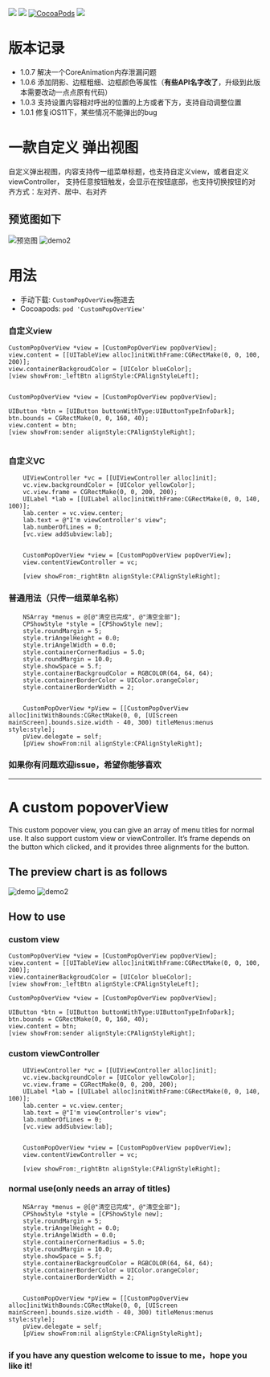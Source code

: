 ![](https://img.shields.io/badge/platform-iOS-red.svg)&nbsp;![](https://img.shields.io/badge/language-Objective--C-orange.svg)&nbsp;[![CocoaPods](http://img.shields.io/cocoapods/v/CustomPopOverView.svg?style=flat)](http://cocoapods.org/pods/CustomPopOverView)&nbsp;![](https://img.shields.io/badge/license-MIT%20License-brightgreen.svg)


# 版本记录
- 1.0.7 解决一个CoreAnimation内存泄漏问题
- 1.0.6 添加阴影、边框粗细、边框颜色等属性（**有些API名字改了**，升级到此版本需要改动一点点原有代码）
- 1.0.3 支持设置内容相对呼出的位置的上方或者下方，支持自动调整位置
- 1.0.1 修复iOS11下，某些情况不能弹出的bug


# 一款自定义 弹出视图
自定义弹出视图，内容支持传一组菜单标题，也支持自定义view，或者自定义viewController， 支持任意按钮触发，会显示在按钮底部，也支持切换按钮的对齐方式：左对齐、居中、右对齐

## 预览图如下
![预览图](http://ww3.sinaimg.cn/mw690/72aba7efgw1f3ch00wwwxg20al0j3gqp.gif)
![demo2](http://ww2.sinaimg.cn/mw690/72aba7efgw1f3dcknlfphg20am0j3dm6.gif)

# 用法
- 手动下载: `CustomPopOverView`拖进去
- Cocoapods: `pod 'CustomPopOverView'`



### 自定义view
```
CustomPopOverView *view = [CustomPopOverView popOverView];
view.content = [[UITableView alloc]initWithFrame:CGRectMake(0, 0, 100, 200)];
view.containerBackgroudColor = [UIColor blueColor];
[view showFrom:_leftBtn alignStyle:CPAlignStyleLeft];

```

<pre><code>
CustomPopOverView *view = [CustomPopOverView popOverView];
    
UIButton *btn = [UIButton buttonWithType:UIButtonTypeInfoDark];
btn.bounds = CGRectMake(0, 0, 160, 40);
view.content = btn;    
[view showFrom:sender alignStyle:CPAlignStyleRight];

</code></pre>


### 自定义VC
```
	UIViewController *vc = [[UIViewController alloc]init];
    vc.view.backgroundColor = [UIColor yellowColor];
    vc.view.frame = CGRectMake(0, 0, 200, 200);
    UILabel *lab = [[UILabel alloc]initWithFrame:CGRectMake(0, 0, 140, 100)];
    lab.center = vc.view.center;
    lab.text = @"I'm viewController's view";
    lab.numberOfLines = 0;
    [vc.view addSubview:lab];
    

    CustomPopOverView *view = [CustomPopOverView popOverView];
    view.contentViewController = vc;
    
    [view showFrom:_rightBtn alignStyle:CPAlignStyleRight];
```


### 普通用法（只传一组菜单名称）
```
	NSArray *menus = @[@"清空已完成", @"清空全部"];
    CPShowStyle *style = [CPShowStyle new];
    style.roundMargin = 5;
    style.triAngelHeight = 0.0;
    style.triAngelWidth = 0.0;
    style.containerCornerRadius = 5.0;
    style.roundMargin = 10.0;
    style.showSpace = 5.f;
    style.containerBackgroudColor = RGBCOLOR(64, 64, 64);
    style.containerBorderColor = UIColor.orangeColor;
    style.containerBorderWidth = 2;
    
    
    CustomPopOverView *pView = [[CustomPopOverView alloc]initWithBounds:CGRectMake(0, 0, [UIScreen mainScreen].bounds.size.width - 40, 300) titleMenus:menus style:style];
    pView.delegate = self;
    [pView showFrom:nil alignStyle:CPAlignStyleRight];
```

### 如果你有问题欢迎issue，希望你能够喜欢





<hr>

# A custom popoverView

This custom popover view, you can give an array of menu titles for normal use. It also support custom view or viewController. It’s frame depends on the button which clicked, and it provides three alignments for the button.

## The preview chart is as follows
![demo](http://ww3.sinaimg.cn/mw690/72aba7efgw1f3ch00wwwxg20al0j3gqp.gif)
![demo2](http://ww2.sinaimg.cn/mw690/72aba7efgw1f3dcknlfphg20am0j3dm6.gif)

## How to use
### custom view
```
CustomPopOverView *view = [CustomPopOverView popOverView];
view.content = [[UITableView alloc]initWithFrame:CGRectMake(0, 0, 100, 200)];
view.containerBackgroudColor = [UIColor blueColor];
[view showFrom:_leftBtn alignStyle:CPAlignStyleLeft];

```

```
CustomPopOverView *view = [CustomPopOverView popOverView];
    
UIButton *btn = [UIButton buttonWithType:UIButtonTypeInfoDark];
btn.bounds = CGRectMake(0, 0, 160, 40);
view.content = btn;    
[view showFrom:sender alignStyle:CPAlignStyleRight];

```

### custom viewController
```
	UIViewController *vc = [[UIViewController alloc]init];
    vc.view.backgroundColor = [UIColor yellowColor];
    vc.view.frame = CGRectMake(0, 0, 200, 200);
    UILabel *lab = [[UILabel alloc]initWithFrame:CGRectMake(0, 0, 140, 100)];
    lab.center = vc.view.center;
    lab.text = @"I'm viewController's view";
    lab.numberOfLines = 0;
    [vc.view addSubview:lab];
    

    CustomPopOverView *view = [CustomPopOverView popOverView];
    view.contentViewController = vc;
    
    [view showFrom:_rightBtn alignStyle:CPAlignStyleRight];
```

### normal use(only needs an array of titles)
```
	NSArray *menus = @[@"清空已完成", @"清空全部"];
    CPShowStyle *style = [CPShowStyle new];
    style.roundMargin = 5;
    style.triAngelHeight = 0.0;
    style.triAngelWidth = 0.0;
    style.containerCornerRadius = 5.0;
    style.roundMargin = 10.0;
    style.showSpace = 5.f;
    style.containerBackgroudColor = RGBCOLOR(64, 64, 64);
    style.containerBorderColor = UIColor.orangeColor;
    style.containerBorderWidth = 2;
    
    
    CustomPopOverView *pView = [[CustomPopOverView alloc]initWithBounds:CGRectMake(0, 0, [UIScreen mainScreen].bounds.size.width - 40, 300) titleMenus:menus style:style];
    pView.delegate = self;
    [pView showFrom:nil alignStyle:CPAlignStyleRight];
```

### if you have any question welcome to issue to me，hope you like it!

